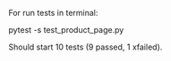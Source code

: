 For run tests in terminal:

pytest -s test_product_page.py

Should start 10 tests (9 passed, 1 xfailed).
